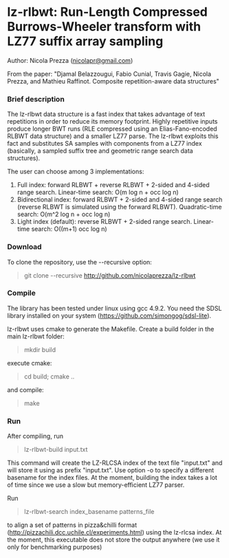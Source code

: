 lz-rlbwt: Run-Length Compressed Burrows-Wheeler transform with LZ77 suffix array sampling
===============
Author: Nicola Prezza (nicolapr@gmail.com)

From the paper: "Djamal Belazzougui, Fabio Cunial, Travis Gagie, Nicola Prezza, and Mathieu Raffinot. Composite repetition-aware data structures"

### Brief description

The lz-rlbwt data structure is a fast index that takes advantage of text repetitions in order to reduce its memory footprint. Highly repetitive inputs produce longer BWT runs (RLE compressed using an Elias-Fano-encoded RLBWT data structure) and a smaller LZ77 parse. The lz-rlbwt exploits this fact and substitutes SA samples with components from a LZ77 index (basically, a sampled suffix tree and geometric range search data structures). 

The user can choose among 3 implementations:

1. Full index: forward RLBWT + reverse RLBWT + 2-sided and 4-sided range search. Linear-time search: O(m log n + occ log n)
2. Bidirectional index: forward RLBWT + 2-sided and 4-sided range search (reverse RLBWT is simulated using the forward RLBWT). Quadratic-time search: O(m^2 log n + occ log n)
3. Light index (default): reverse RLBWT + 2-sided range search. Linear-time search: O((m+1) occ log n)

### Download

To clone the repository, use the --recursive option:

> git clone --recursive http://github.com/nicolaprezza/lz-rlbwt

### Compile

The library has been tested under linux using gcc 4.9.2. You need the SDSL library installed on your system (https://github.com/simongog/sdsl-lite).

lz-rlbwt uses cmake to generate the Makefile. Create a build folder in the main lz-rlbwt folder:

> mkdir build

execute cmake:

> cd build; cmake ..

and compile:

> make

### Run

After compiling, run 

>  lz-rlbwt-build input.txt

This command will create the LZ-RLCSA index of the text file "input.txt" and will store it using as prefix "input.txt". Use option -o to specify a different basename for the index files. At the moment, building the index takes a lot of time since we use a slow but memory-efficient LZ77 parser.

Run

> lz-rlbwt-search index_basename patterns_file

to align a set of patterns in pizza&chilli format (http://pizzachili.dcc.uchile.cl/experiments.html) using the lz-rlcsa index. At the moment, this executable does not store the output anywhere (we use it only for benchmarking purposes)
